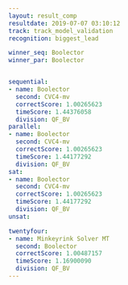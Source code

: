 ```yaml
---
layout: result_comp
resultdate: 2019-07-07 03:10:12
track: track_model_validation
recognition: biggest_lead

winner_seq: Boolector
winner_par: Boolector


sequential:
- name: Boolector
  second: CVC4-mv
  correctScore: 1.00265623
  timeScore: 1.44376058
  division: QF_BV
parallel:
- name: Boolector
  second: CVC4-mv
  correctScore: 1.00265623
  timeScore: 1.44177292
  division: QF_BV
sat:
- name: Boolector
  second: CVC4-mv
  correctScore: 1.00265623
  timeScore: 1.44177292
  division: QF_BV
unsat:

twentyfour:
- name: Minkeyrink Solver MT
  second: Boolector
  correctScore: 1.00487157
  timeScore: 1.16900090
  division: QF_BV
---
```

